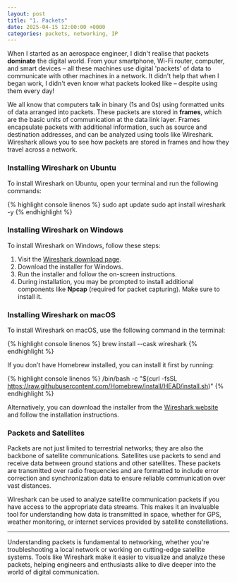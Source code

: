 ```yaml
---
layout: post
title: "1. Packets"
date: 2025-04-15 12:00:00 +0000
categories: packets, networking, IP
---
```


When I started as an aerospace engineer, I didn't realise that packets **dominate** the digital world. From your smartphone, Wi-Fi router, computer, and smart devices – all these machines use digital 'packets' of data to communicate with other machines in a network. It didn't help that when I began work, I didn't even know what packets looked like – despite using them every day!

We all know that computers talk in binary (1s and 0s) using formatted units of data arranged into packets. These packets are stored in **frames**, which are the basic units of communication at the data link layer. Frames encapsulate packets with additional information, such as source and destination addresses, and can be analyzed using tools like Wireshark. Wireshark allows you to see how packets are stored in frames and how they travel across a network.

### Installing Wireshark on Ubuntu

To install Wireshark on Ubuntu, open your terminal and run the following commands:

{% highlight console linenos %}
sudo apt update
sudo apt install wireshark -y
{% endhighlight %}

### Installing Wireshark on Windows

To install Wireshark on Windows, follow these steps:

1. Visit the [Wireshark download page](https://www.wireshark.org/download.html).
2. Download the installer for Windows.
3. Run the installer and follow the on-screen instructions.
4. During installation, you may be prompted to install additional components like **Npcap** (required for packet capturing). Make sure to install it.

### Installing Wireshark on macOS

To install Wireshark on macOS, use the following command in the terminal:

{% highlight console linenos %}
brew install --cask wireshark
{% endhighlight %}

If you don’t have Homebrew installed, you can install it first by running:

{% highlight console linenos %}
/bin/bash -c "$(curl -fsSL https://raw.githubusercontent.com/Homebrew/install/HEAD/install.sh)"
{% endhighlight %}

Alternatively, you can download the installer from the [Wireshark website](https://www.wireshark.org/download.html) and follow the installation instructions.

### Packets and Satellites

Packets are not just limited to terrestrial networks; they are also the backbone of satellite communications. Satellites use packets to send and receive data between ground stations and other satellites. These packets are transmitted over radio frequencies and are formatted to include error correction and synchronization data to ensure reliable communication over vast distances.

Wireshark can be used to analyze satellite communication packets if you have access to the appropriate data streams. This makes it an invaluable tool for understanding how data is transmitted in space, whether for GPS, weather monitoring, or internet services provided by satellite constellations.

---

Understanding packets is fundamental to networking, whether you're troubleshooting a local network or working on cutting-edge satellite systems. Tools like Wireshark make it easier to visualize and analyze these packets, helping engineers and enthusiasts alike to dive deeper into the world of digital communication.


